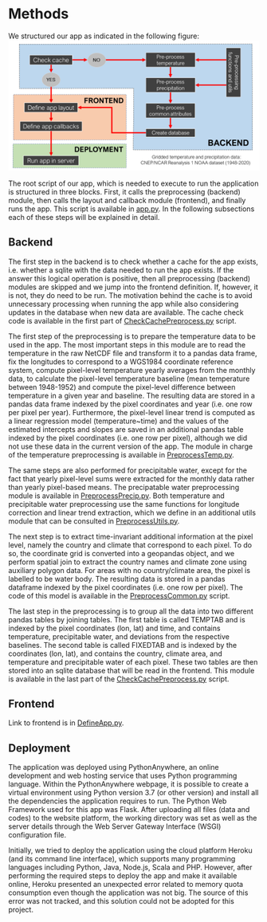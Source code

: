 # Methods

We structured our app as indicated in the following figure:
![alt text](figures/workflow.png?raw=true)

The root script of our app, which is needed to execute to run the application is structured in three blocks. First, it calls the preprocessing (backend) module, then calls the layout and callback module (frontend), and finally runs the app. This script is available in [app.py](https://github.com/carlesmila/GeotechClimateChange/blob/master/app.py). In the following subsections each of these steps will be explained in detail.

## Backend

The first step in the backend is to check whether a cache for the app exists, i.e. whether a sqlite with the data needed to run the app exists. If the answer this logical operation is positive, then all preprocessing (backend) modules are skipped and we jump into the frontend definition. If, however, it is not, they do need to be run. The motivation behind the cache is to avoid unnecessary processing when running the app while also considering updates in the database when new data are available. The cache check code is available in the first part of [CheckCachePreprocess.py](https://github.com/carlesmila/GeotechClimateChange/blob/master/CheckCachePreprocess.py) script.

The first step of the preprocessing is to prepare the temperature data to be used in the app. The most important steps in this module are to read the temperature in the raw NetCDF file and transform it to a pandas data frame, fix the longitudes to correspond to a WGS1984 coordinate reference system, compute pixel-level temperature yearly averages from the monthly data, to calculate the pixel-level temperature baseline (mean temperature between 1948-1952) and compute the pixel-level difference between temperature in a given year and baseline. The resulting data are stored in a pandas data frame indexed by the pixel coordinates and year (i.e. one row per pixel per year). Furthermore, the pixel-level linear trend is computed as a linear regression model (temperature~time) and the values of the estimated intercepts and slopes are saved in an additional pandas table indexed by the pixel coordinates (i.e. one row per pixel), although we did not use these data in the current version of the app. The module in charge of the temperature preprocessing is available in [PreprocessTemp.py](https://github.com/carlesmila/GeotechClimateChange/blob/master/PreprocessTemp.py). 

The same steps are also performed for precipitable water, except for the fact that yearly pixel-level sums were extracted for the monthly data rather than yearly pixel-based means. The precipatable water preprocessing module is available in [PreprocessPrecip.py](https://github.com/carlesmila/GeotechClimateChange/blob/master/PreprocessPrecip.py). Both temperature and precipitable water preprocessing use the same functions for longitude correction and linear trend extraction, which we define in an additional utils module that can be consulted in [PreprocessUtils.py](https://github.com/carlesmila/GeotechClimateChange/blob/master/PreprocessUtils.py).

The next step is to extract time-invariant additional information at the pixel level, namely the country and climate that correspond to each pixel. To do so, the coordinate grid is converted into a geopandas object, and we perform spatial join to extract the country names and climate zone using auxiliary polygon data. For areas with no country/climate area, the pixel is labelled to be water body. The resulting data is stored in a pandas dataframe indexed by the pixel coordinates (i.e. one row per pixel). The code of this model is available in the [PreprocessCommon.py](https://github.com/carlesmila/GeotechClimateChange/blob/master/PreprocessCommon.py) script.

The last step in the preprocessing is to group all the data into two different pandas tables by joining tables. The first table is called TEMPTAB and is indexed by the pixel coordinates (lon, lat) and time, and contains temperature, precipitable water, and deviations from the respective baselines. The second table is called FIXEDTAB and is indexed by the coordinates (lon, lat), and contains the country, climate area, and temperature and precipitable water of each pixel. These two tables are then stored into an sqlite database that will be read in the frontend. This module is available in the last part of the [CheckCachePreprocess.py](https://github.com/carlesmila/GeotechClimateChange/edit/master/documentation/methods.md) script.

## Frontend

Link to frontend is in [DefineApp.py](https://github.com/carlesmila/GeotechClimateChange/blob/master/DefineApp.py).

## Deployment

The application was deployed using PythonAnywhere, an online development and web hosting service that uses Python programming language. Within the PythonAnywhere webpage, it is possible to create a virtual environment using Python version 3.7 (or other version) and install all the dependencies the application requires to run. The Python Web Framework used for this app was Flask. After uploading all files (data and codes) to the website platform, the working directory was set as well as the server details through the Web Server Gateway Interface (WSGI) configuration file.

Initially, we tried to deploy the application using the cloud platform Heroku (and its command line interface), which supports many programming languages including Python, Java, Node.js, Scala and PHP. However, after performing the required steps to deploy the app and make it available online, Heroku presented an unexpected error related to memory quota consumption even though the application was not big. The source of this error was not tracked, and this solution could not be adopted for this project.
